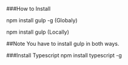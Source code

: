 ###How to Install

npm install gulp -g (Globaly)

npm install gulp (Locally)

##Note
You have to install gulp in both ways.

###Install Typescript
npm install typescript -g 
